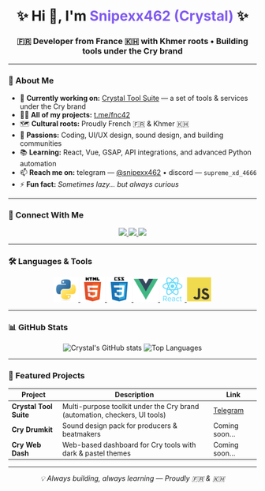 <h1 align="center">✨ Hi 👋, I'm <span style="color:#7f5af0;">Snipexx462 (Crystal)</span> ✨</h1>
<h3 align="center">🇫🇷 Developer from France 🇰🇭 with Khmer roots • Building tools under the <strong>Cry</strong> brand</h3>

---

### 🚀 About Me  

- 🔭 **Currently working on:** [Crystal Tool Suite](https://t.me/fnc42) — a set of tools & services under the Cry brand  
- 👨‍💻 **All of my projects:** [t.me/fnc42](https://t.me/fnc42)  
- 🗺️ **Cultural roots:** Proudly French 🇫🇷 & Khmer 🇰🇭  
- 🎨 **Passions:** Coding, UI/UX design, sound design, and building communities  
- 📚 **Learning:** React, Vue, GSAP, API integrations, and advanced Python automation  
- 📫 **Reach me on:** telegram — [@snipexx462](https://t.me/snipexx462) • discord — `supreme_xd_4666`  
- ⚡ **Fun fact:** _Sometimes lazy… but always curious_  

---

### 🤝 Connect With Me  
<p align="center">
<a href="https://twitter.com/slayer21mp4" target="_blank">
  <img src="https://img.shields.io/badge/Twitter-1DA1F2?style=for-the-badge&logo=twitter&logoColor=white" />
</a>
<a href="https://discord.gg/W3v99V5MEp" target="_blank">
  <img src="https://img.shields.io/badge/Discord-5865F2?style=for-the-badge&logo=discord&logoColor=white" />
</a>
<a href="https://t.me/snipexx462" target="_blank">
  <img src="https://img.shields.io/badge/Telegram-26A5E4?style=for-the-badge&logo=telegram&logoColor=white" />
</a>
</p>

---

### 🛠️ Languages & Tools  
<p align="center">
  <a href="https://www.python.org" target="_blank" rel="noreferrer">
    <img src="https://raw.githubusercontent.com/devicons/devicon/master/icons/python/python-original.svg" alt="python" width="50" height="50"/>
  </a>
  <a href="https://www.w3.org/html/" target="_blank" rel="noreferrer">
    <img src="https://raw.githubusercontent.com/devicons/devicon/master/icons/html5/html5-original-wordmark.svg" alt="html5" width="50" height="50"/>
  </a>
  <a href="https://www.w3schools.com/css/" target="_blank" rel="noreferrer">
    <img src="https://raw.githubusercontent.com/devicons/devicon/master/icons/css3/css3-original-wordmark.svg" alt="css3" width="50" height="50"/>
  </a>
  <a href="https://vuejs.org" target="_blank" rel="noreferrer">
    <img src="https://raw.githubusercontent.com/devicons/devicon/master/icons/vuejs/vuejs-original.svg" alt="vuejs" width="50" height="50"/>
  </a>
  <a href="https://reactjs.org" target="_blank" rel="noreferrer">
    <img src="https://raw.githubusercontent.com/devicons/devicon/master/icons/react/react-original-wordmark.svg" alt="react" width="50" height="50"/>
  </a>
  <a href="https://gsap.com/" target="_blank" rel="noreferrer">
    <img src="https://raw.githubusercontent.com/devicons/devicon/master/icons/javascript/javascript-original.svg" alt="javascript" width="50" height="50"/>
  </a>
</p>

---

### 📊 GitHub Stats  
<p align="center">
  <img src="https://github-readme-stats.vercel.app/api?username=crystal-idk&show_icons=true&theme=tokyonight&hide_border=true" alt="Crystal's GitHub stats" />
  <img src="https://github-readme-stats.vercel.app/api/top-langs/?username=crystal-idk&layout=compact&theme=tokyonight&hide_border=true" alt="Top Languages" />
</p>

---

### 🌟 Featured Projects  
| Project | Description | Link |
|---------|-------------|------|
| **Crystal Tool Suite** | Multi-purpose toolkit under the Cry brand (automation, checkers, UI tools) | [Telegram](https://t.me/fnc42) |
| **Cry Drumkit** | Sound design pack for producers & beatmakers | Coming soon… |
| **Cry Web Dash** | Web-based dashboard for Cry tools with dark & pastel themes | Coming soon… |

---

<p align="center">
<em>💡 Always building, always learning — Proudly 🇫🇷 & 🇰🇭</em>
</p>
